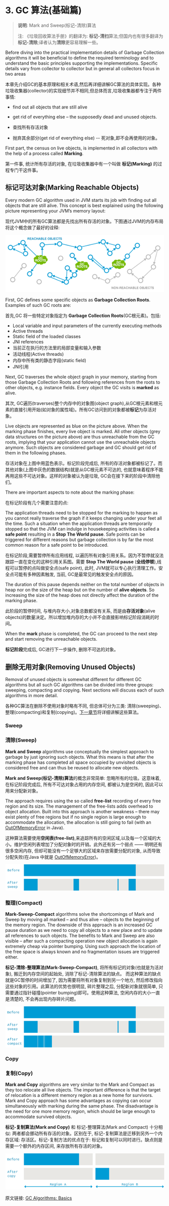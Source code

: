# 3. GC 算法(基础篇)

> **说明**: Mark and Sweep(标记-清除)算法
>
> 注: 《垃圾回收算法手册》的翻译为: **标记-清扫**算法;但国内也有很多翻译为**标记-清除**;译者认为**清除**更容易理解一些。

Before diving into the practical implementation details of Garbage Collection algorithms it will be beneficial to define the required terminology and to understand the basic principles supporting the implementations. Specific details vary from collector to collector but in general all collectors focus in two areas

本章先介绍GC的基本原理和相关术语,然后再详细讲解GC算法的具体实现。各种垃圾收集器(collector)的实现细节并不相同,但总体而言,垃圾收集器都专注于两件事情:


- find out all objects that are still alive
- get rid of everything else – the supposedly dead and unused objects.

- 查找所有存活对象
- 抛弃其余部分(get rid of everything else) -- 死对象,即不会再使用的对象。




First part, the census on live objects, is implemented in all collectors with the help of a process called **Marking**.

第一件事, 统计所有存活的对象, 在垃圾收集器中有一个叫做 **标记(Marking)** 的过程专门干这件事。



## 标记可达对象(Marking Reachable Objects)



Every modern GC algorithm used in JVM starts its job with finding out all objects that are still alive. This concept is best explained using the following picture representing your JVM’s memory layout:

现代JVM中的所有GC算法都是先找出所有存活的对象。下图通过JVM的内存布局将这个概念做了最好的诠释:


![](03_01_Java-GC-mark-and-sweep.png)




First, GC defines some specific objects as **Garbage Collection Roots**. Examples of such GC roots are:

首先,GC 将一些特定对象指定为 **Garbage Collection Roots**(GC根元素)。包括:


- Local variable and input parameters of the currently executing methods
- Active threads
- Static field of the loaded classes
- JNI references
- 当前正在执行的方法里的局部变量和输入参数
- 活动线程(Active threads)
- 内存中所有类的静态字段(static field)
- JNI引用


Next, GC traverses the whole object graph in your memory, starting from those Garbage Collection Roots and following references from the roots to other objects, e.g. instance fields. Every object the GC visits is **marked** as alive.


其次, GC遍历(traverses)整个内存中的对象图(object graph),从GC根元素和根元素的直接引用开始(如对象的属性域)。所有GC访问到的对象都被**标记**为存活对象。



Live objects are represented as blue on the picture above. When the marking phase finishes, every live object is marked. All other objects (grey data structures on the picture above) are thus unreachable from the GC roots, implying that your application cannot use the unreachable objects anymore. Such objects are considered garbage and GC should get rid of them in the following phases.

存活对象在上图中用蓝色表示。标记阶段完成后, 所有的存活对象都被标记了。而其他对象(上图中灰色的数据结构)就是从GC根元素不可达的, 也就意味着程序不能再用这些不可达对象。这样的对象被认为是垃圾, GC会在接下来的阶段中清除他们。




There are important aspects to note about the marking phase:

在标记阶段有几个需要注意的点:



The application threads need to be stopped for the marking to happen as you cannot really traverse the graph if it keeps changing under your feet all the time. Such a situation when the application threads are temporarily stopped so that the JVM can indulge in housekeeping activities is called a **safe point** resulting in a **Stop The World pause**. Safe points can be triggered for different reasons but garbage collection is by far the most common reason for a safe point to be introduced.


在标记阶段,需要暂停所有应用线程, 以遍历所有对象引用关系。因为不暂停就没法跟踪一直在变化的这种引用关系图。需要 **Stop The World pause** (**全线停顿**),线程可以暂停的点叫做安全点(safe point), 此时, JVM就可以专心执行清理工作。安全点可能有多种因素触发, 当前, GC是最常见的触发安全点的原因。



The duration of this pause depends neither on the total number of objects in heap nor on the size of the heap but on the number of **alive objects**. So increasing the size of the heap does not directly affect the duration of the marking phase.


此阶段的暂停时间, 与堆内存大小,对象总数都没有关系, 而是由**存活对象**(alive objects)的数量决定。所以增加堆内存的大小并不会直接影响标记阶段消耗的时间。



When the **mark** phase is completed, the GC can proceed to the next step and start removing the unreachable objects.


**标记阶段**完成后, GC进行下一步操作, 删除不可达的对象。



## 删除无用对象(Removing Unused Objects)


Removal of unused objects is somewhat different for different GC algorithms but all such GC algorithms can be divided into three groups: sweeping, compacting and copying. Next sections will discuss each of such algorithms in more detail.


各种GC算法在删除不使用对象时略有不同, 但总体可分为三类: 清除(sweeping)、整理(compacting)和复制(copying)。[下一章节](04_GC_Algorithms_Implementations.md)将详细讲解这些算法。



### Sweep

### 清除(Sweep)


**Mark and Sweep** algorithms use conceptually the simplest approach to garbage by just ignoring such objects. What this means is that after the marking phase has completed all space occupied by unvisited objects is considered free and can thus be reused to allocate new objects.




**Mark and Sweep(标记-清除)算法**的概念非常简单: 忽略所有的垃圾。这意味着, 在标记阶段完成后, 所有不可达对象占用的内存空间, 都被认为是空闲的, 因此可以用来分配新对象。




The approach requires using the so called **free-list** recording of every free region and its size. The management of the free-lists adds overhead to object allocation. Built into this approach is another weakness – there may exist plenty of free regions but if no single region is large enough to accommodate the allocation, the allocation is still going to fail (with an [OutOfMemoryError](http://plumbr.eu/outofmemoryerror) in Java).


这种算法需要使用**空闲表(free-list)**,来追踪所有的空闲区域,以及每一个区域的大小。维护空闲列表增加了分配对象时的开销。此外还有另一个弱点 —— 明明还有很多空闲内存, 但却可能没有一个足够大的区域来存放需要分配的对象, 从而导致分配失败(在Java 中就是 [OutOfMemoryError](http://plumbr.eu/outofmemoryerror))。



![](03_02_GC-sweep.png)



### 整理(Compact)


**Mark-Sweep-Compact** algorithms solve the shortcomings of Mark and Sweep by moving all marked – and thus alive – objects to the beginning of the memory region. The downside of this approach is an increased GC pause duration as we need to copy all objects to a new place and to update all references to such objects. The benefits to Mark and Sweep are also visible – after such a compacting operation new object allocation is again extremely cheap via pointer bumping. Using such approach the location of the free space is always known and no fragmentation issues are triggered either.


**标记-清除-整理算法(Mark-Sweep-Compact)**, 将所有标记的对象(也就是为活对象), 搬迁到内存空间的起始处, 消除了标记-清除算法的缺点。 而这种算法的缺点就是GC暂停的时间增加了, 因为需要将所有对象复制到另一个地方, 然后修改指向这些对象的引用。此算法的优势也很明显, 碎片整理之后, 分配新对象就很简单, 只需要通过指针碰撞(pointer bumping)即可。使用这种算法, 空闲内存的大小一直是清楚的, 不会再出现内存碎片问题。



![](03_03_GC-mark-sweep-compact.png)





### Copy

### 复制(Copy)


**Mark and Copy** algorithms are very similar to the Mark and Compact as they too relocate all live objects. The important difference is that the target of relocation is a different memory region as a new home for survivors. Mark and Copy approach has some advantages as copying can occur simultaneously with marking during the same phase. The disadvantage is the need for one more memory region, which should be large enough to accommodate survived objects.


**标记-复制算法(Mark and Copy)** 和 标记-整理算法(Mark and Compact) 十分相似: 两者都会挪动所有存活的对象。区别在于, 标记-复制算法是迁移到另外一个内存区域: 存活区。标记-复制方法的优点在于:  标记和复制可以同时进行。缺点则是需要一个额外的内存区间, 来存放所有存活的对象。



![](03_04_GC-mark-and-copy-in-Java.png)





原文链接: [GC Algorithms: Basics](https://plumbr.eu/handbook/garbage-collection-algorithms)





<div style="page-break-after : always;"> </div>


